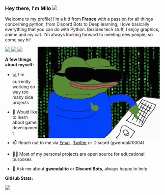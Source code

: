 ### Hey there, I'm Milo <img src="https://media.giphy.com/media/hvRJCLFzcasrR4ia7z/giphy.gif" width="30px">

Welcome to my profile! I'm a kid from **France** with a passion for all things concerning python,
from Discord Bots to Deep learning, I love basically everything that you can do with Python. Besides tech stuff,
I enjoy graphics, anime and my cat. I'm always looking forward to meeting new people, so come say hi!

<a href="https://github.com/gwendalos">
  <img src="https://badges.pufler.dev/visits/gwendalos/gwendalos?style=flat-square&color=black&logo=github">
</a>
<a href="https://github.com/gwendalos">
  <img src="https://badges.pufler.dev/years/gwendalos?style=flat-square&color=black&logo=github">
</a>
<a href="https://github.com/gwendalos?tab=repositories">
  <img src="https://badges.pufler.dev/repos/gwendalos?style=flat-square&color=black&logo=github">
</a>

<img align="right" alt="GIF" src="https://github.com/gwendalos/gwendalos/blob/master/hackermans.gif?raw=true" width="398px">

**A few things about myself:**

- 💻 I'm currently working on way too many side projects

- 🧐 Would like to learn about game development

- 📫 Reach out to me via [Email](mailto:milo@gwendalito.com), [Twitter](https://twitter.com/gwendaldev)
or Discord (gwendal#0004)

- 👨‍💻 Most of my personal projects are open source for educational purposes

- 💬 Ask me about **gwendalito** or **Discord Bots**, always happy to help

**GitHub Stats:**

<img src="https://github-readme-stats.vercel.app/api?username=gwendalos&show_icons=true&theme=tokyonight">
